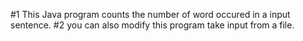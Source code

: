 #1 This Java program counts the number of word occured in a input sentence.
#2 you can also modify this program take input from a file.

